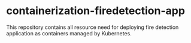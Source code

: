 # containerization-firedetection-app
This repository contains all resource need for deploying fire detection application as containers managed by Kubernetes.
